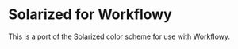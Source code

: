 # Solarized for Workflowy

This is a port of the [Solarized](http://ethanschoonover.com/solarized) color scheme for use with [Workflowy](https://workflowy.com/).
